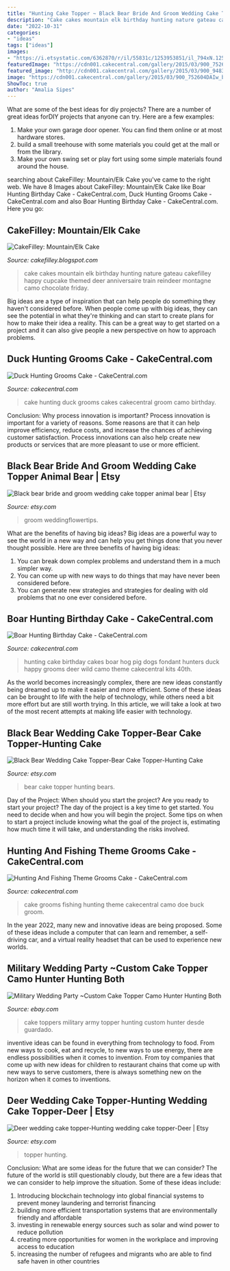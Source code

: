 ```yaml
---
title: "Hunting Cake Topper ~ Black Bear Bride And Groom Wedding Cake Topper Animal Bear"
description: "Cake cakes mountain elk birthday hunting nature gateau cakefilley happy cupcake themed deer anniversaire train reindeer montagne camo chocolate friday"
date: "2022-10-31"
categories:
- "ideas"
tags: ["ideas"]
images:
- "https://i.etsystatic.com/6362870/r/il/55831c/1253953851/il_794xN.1253953851_cttk.jpg"
featuredImage: "https://cdn001.cakecentral.com/gallery/2015/03/900_752604DAIw_boar-hunting-birthday-cake.jpg"
featured_image: "http://cdn001.cakecentral.com/gallery/2015/03/900_948318ztMc_hand-painted-camo-tree-stumps-with-fondant-lease-real-shotgun-shells-and-brass-buck-and-doe-cake-topper.jpg"
image: "https://cdn001.cakecentral.com/gallery/2015/03/900_752604DAIw_boar-hunting-birthday-cake.jpg"
ShowToc: true
author: "Amalia Sipes"
---
```



What are some of the best ideas for diy projects?
There are a number of great ideas forDIY projects that anyone can try. Here are a few examples: 
1. Make your own garage door opener. You can find them online or at most hardware stores.
2. build a small treehouse with some materials you could get at the mall or from the library.
3. Make your own swing set or play fort using some simple materials found around the house.

	

		
searching about CakeFilley: Mountain/Elk Cake you've came to the right web. We have 8 Images about CakeFilley: Mountain/Elk Cake like Boar Hunting Birthday Cake - CakeCentral.com, Duck Hunting Grooms Cake - CakeCentral.com and also Boar Hunting Birthday Cake - CakeCentral.com. Here you go:
		
    
## CakeFilley: Mountain/Elk Cake

<img loading=lazy src="http://3.bp.blogspot.com/-3_JmzfbGSx4/UTtckuSk31I/AAAAAAAAPWA/R724-YmK6cQ/s1600/DSC_5093.JPG" onerror="this.onerror=null;this.src='https://tse3.mm.bing.net/th?id=OIP.4G-f7p-dSVopEnw0QxzqrQHaLI&amp;pid=15.1';" alt="CakeFilley: Mountain/Elk Cake">

_Source: cakefilley.blogspot.com_

>cake cakes mountain elk birthday hunting nature gateau cakefilley happy cupcake themed deer anniversaire train reindeer montagne camo chocolate friday. 

	

Big ideas are a type of inspiration that can help people do something they haven't considered before. When people come up with big ideas, they can see the potential in what they're thinking and can start to create plans for how to make their idea a reality. This can be a great way to get started on a project and it can also give people a new perspective on how to approach problems.

    
## Duck Hunting Grooms Cake - CakeCentral.com

<img loading=lazy src="http://cdn001.cakecentral.com/gallery/2015/03/900_867873NiDk_duck-hunting-grooms-cake.jpg" onerror="this.onerror=null;this.src='https://tse4.mm.bing.net/th?id=OIP.0Nnazk9RPGGsbcig6GMNyAHaG0&amp;pid=15.1';" alt="Duck Hunting Grooms Cake - CakeCentral.com">

_Source: cakecentral.com_

>cake hunting duck grooms cakes cakecentral groom camo birthday. 

	

Conclusion: Why process innovation is important?
Process innovation is important for a variety of reasons. Some reasons are that it can help improve efficiency, reduce costs, and increase the chances of achieving customer satisfaction. Process innovations can also help create new products or services that are more pleasant to use or more efficient.

    
## Black Bear Bride And Groom Wedding Cake Topper Animal Bear | Etsy

<img loading=lazy src="https://i.etsystatic.com/6362870/r/il/55831c/1253953851/il_794xN.1253953851_cttk.jpg" onerror="this.onerror=null;this.src='https://tse2.mm.bing.net/th?id=OIP.jdMDQ4myaNtQIprSYQ71xwHaKb&amp;pid=15.1';" alt="Black bear bride and groom wedding cake topper animal bear | Etsy">

_Source: etsy.com_

>groom weddingflowertips. 

	

What are the benefits of having big ideas?
Big ideas are a powerful way to see the world in a new way and can help you get things done that you never thought possible. Here are three benefits of having big ideas: 
1. You can break down complex problems and understand them in a much simpler way. 
2. You can come up with new ways to do things that may have never been considered before. 
3. You can generate new strategies and strategies for dealing with old problems that no one ever considered before.

    
## Boar Hunting Birthday Cake - CakeCentral.com

<img loading=lazy src="https://cdn001.cakecentral.com/gallery/2015/03/900_752604DAIw_boar-hunting-birthday-cake.jpg" onerror="this.onerror=null;this.src='https://tse4.mm.bing.net/th?id=OIP.Ut42Eyt_XEyorVcaRIbhQgHaJQ&amp;pid=15.1';" alt="Boar Hunting Birthday Cake - CakeCentral.com">

_Source: cakecentral.com_

>hunting cake birthday cakes boar hog pig dogs fondant hunters duck happy grooms deer wild camo theme cakecentral kits 40th. 

	

As the world becomes increasingly complex, there are new ideas constantly being dreamed up to make it easier and more efficient. Some of these ideas can be brought to life with the help of technology, while others need a bit more effort but are still worth trying. In this article, we will take a look at two of the most recent attempts at making life easier with technology.

    
## Black Bear Wedding Cake Topper-Bear Cake Topper-Hunting Cake

<img loading=lazy src="https://img0.etsystatic.com/043/0/6362870/il_fullxfull.643571476_4unf.jpg" onerror="this.onerror=null;this.src='https://tse3.mm.bing.net/th?id=OIP.GHZZgGe8cXCjfSi0PXswNgHaJl&amp;pid=15.1';" alt="Black Bear Wedding Cake Topper-Bear Cake Topper-Hunting Cake">

_Source: etsy.com_

>bear cake topper hunting bears. 

	

Day of the Project: When should you start the project?
Are you ready to start your project? The day of the project is a key time to get started. You need to decide when and how you will begin the project. Some tips on when to start a project include knowing what the goal of the project is, estimating how much time it will take, and understanding the risks involved.

    
## Hunting And Fishing Theme Grooms Cake - CakeCentral.com

<img loading=lazy src="http://cdn001.cakecentral.com/gallery/2015/03/900_948318ztMc_hand-painted-camo-tree-stumps-with-fondant-lease-real-shotgun-shells-and-brass-buck-and-doe-cake-topper.jpg" onerror="this.onerror=null;this.src='https://tse2.mm.bing.net/th?id=OIP.TVZLeHfyrIYWwN-6c9vxlQHaJ4&amp;pid=15.1';" alt="Hunting And Fishing Theme Grooms Cake - CakeCentral.com">

_Source: cakecentral.com_

>cake grooms fishing hunting theme cakecentral camo doe buck groom. 

	

In the year 2022, many new and innovative ideas are being proposed. Some of these ideas include a computer that can learn and remember, a self-driving car, and a virtual reality headset that can be used to experience new worlds.

    
## Military Wedding Party ~Custom Cake Topper Camo Hunter Hunting Both

<img loading=lazy src="https://i.ebayimg.com/images/i/290949092074-0-1/s-l1000.jpg" onerror="this.onerror=null;this.src='https://tse1.mm.bing.net/th?id=OIP.gJWO3ADSEPIZbRb8XEyTiAHaFj&amp;pid=15.1';" alt="Military Wedding Party ~Custom Cake Topper Camo Hunter Hunting Both">

_Source: ebay.com_

>cake toppers military army topper hunting custom hunter desde guardado. 

	

inventive ideas can be found in everything from technology to food. From new ways to cook, eat and recycle, to new ways to use energy, there are endless possibilities when it comes to invention. From toy companies that come up with new ideas for children to restaurant chains that come up with new ways to serve customers, there is always something new on the horizon when it comes to inventions.

    
## Deer Wedding Cake Topper-Hunting Wedding Cake Topper-Deer | Etsy

<img loading=lazy src="https://i.etsystatic.com/6362870/r/il/2d64e3/515601456/il_794xN.515601456_by9o.jpg" onerror="this.onerror=null;this.src='https://tse1.mm.bing.net/th?id=OIP.RR5Q1rDWojKRdFdc2D3b_wHaFM&amp;pid=15.1';" alt="Deer wedding cake topper-Hunting wedding cake topper-Deer | Etsy">

_Source: etsy.com_

>topper hunting. 

	

Conclusion: What are some ideas for the future that we can consider?
The future of the world is still questionably cloudy, but there are a few ideas that we can consider to help improve the situation. Some of these ideas include: 
1. Introducing blockchain technology into global financial systems to prevent money laundering and terrorist financing 
2. building more efficient transportation systems that are environmentally friendly and affordable 
3. investing in renewable energy sources such as solar and wind power to reduce pollution 
4. creating more opportunities for women in the workplace and improving access to education 
5. increasing the number of refugees and migrants who are able to find safe haven in other countries 

